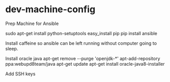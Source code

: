 # dev-machine-config

Prep Machine for Ansible

sudo apt-get install python-setuptools
easy_install pip
pip install ansible

Install caffeine so ansible can be left running without computer going to sleep.

Install oracle java
apt-get remove --purge 'openjdk-*'
apt-add-repository ppa:webupd8team/java
apt-get update
apt-get install oracle-java8-installer

Add SSH keys
